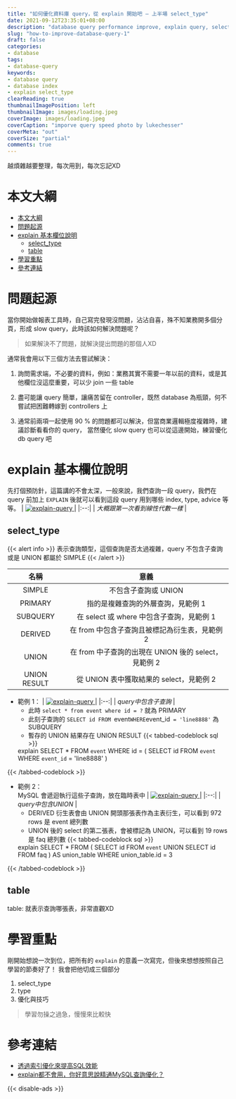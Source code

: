 ```yaml
---
title: "如何優化資料庫 query，從 explain 開始吧 — 上半場 select_type"
date: 2021-09-12T23:35:01+08:00
description: "database query performance improve, explain query, select_type"
slug: "how-to-improve-database-query-1"
draft: false
categories:
- database
tags:
- database-query
keywords:
- database query 
- database index
- explain select_type
clearReading: true
thumbnailImagePosition: left
thumbnailImage: images/loading.jpeg
coverImage: images/loading.jpeg
coverCaption: "imporve query speed photo by lukechesser"
coverMeta: "out"
coverSize: "partial"
comments: true
---
```

越煩雜越要整理，每次用到，每次忘記XD
<!--more-->
# 本文大綱
- [本文大綱](#本文大綱)
- [問題起源](#問題起源)
- [explain 基本欄位說明](#explain-基本欄位說明)
  - [select_type](#select_type)
  - [table](#table)
- [學習重點](#學習重點)
- [參考連結](#參考連結)

# 問題起源
當你開始做報表工具時，自己寫完發現沒問題，沾沾自喜，殊不知業務開多個分頁，形成 slow query，此時該如何解決問題呢？
> 如果解決不了問題，就解決提出問題的那個人XD

通常我會用以下三個方法去嘗試解決：
1. 詢問需求端，不必要的資料，例如：業務其實不需要一年以前的資料，或是其他欄位沒這麼重要，可以少 join 一些 table

2. 盡可能讓 query 簡單，讓痛苦留在 controller，既然 database 為瓶頸，何不嘗試把困難轉嫁到 controllers 上

3. 通常前兩項一起使用 90 % 的問題都可以解決，但當商業邏輯極度複雜時，建議診斷看看你的 query， 當然優化 slow query 也可以從這邊開始，練習優化 db query 吧

# explain 基本欄位說明
先打個預防針，這篇講的不會太深，一般來說，我們查詢一段 query，我們在 query 前加上 `EXPLAIN` 後就可以看到這段 query 用到哪些 index, type, advice 等等。
| [ ![explain-query](/images/query.png) ](/images/query.png) | 
|:--:|
| *大概跟第一次看到線性代數一樣* |
## select_type
{{< alert info >}}
表示查詢類型，這個查詢是否太過複雜，query 不包含子查詢或是 UNION 都屬於 SIMPLE
{{< /alert >}}

| 名稱 | 意義 |
|:----------:|:------------:|
| SIMPLE | 不包含子查詢或 UNION |
| PRIMARY | 指的是複雜查詢的外層查詢，見範例 1|
| SUBQUERY | 在 select 或 where 中包含子查詢，見範例 1 |
| DERIVED | 在 from 中包含子查詢且被標記為衍生表，見範例 2 |
| UNION | 在 from 中子查詢的出現在 UNION 後的 select，見範例 2 |
| UNION RESULT | 從 UNION 表中獲取結果的 select，見範例 2 |
  

- 範例 1：
| [ ![explain-query](/images/query-ex1.png) ](/images/query-ex1.png) | 
|:--:|
| *query中包含子查詢* |
    - 此時 `select * from event where id = ?` 就為 PRIMARY
    - 此刻子查詢的 `SELECT id FROM `event` WHERE `event_id` = 'line8888'`  為 SUBQUERY
    - 暫存的 UNION 結果存在 UNION RESULT
{{< tabbed-codeblock sql >}}
    <!-- tab sql -->
    explain 
        SELECT 
           * 
        FROM 
            `event`
        WHERE 
        id = ( 
        SELECT 
            id 
        FROM 
            `event`
        WHERE 
            `event_id` = 'line8888'
        )
    <!-- endtab -->
{{< /tabbed-codeblock >}}
  
- 範例 2：  
MySQL 會遞迴執行這些子查詢，放在臨時表中
| [ ![explain-query](/images/query-ex2.png) ](/images/query-ex2.png) | 
|:--:|
| *query中包含UNION* |
    - DERIVED 衍生表會由 UNION 開頭那張表作為主表衍生，可以看到 972 rows 是 event 總列數
    - UNION 後的 select 的第二張表，會被標記為 UNION，可以看到 19 rows 是 faq 總列數
{{< tabbed-codeblock sql >}}
    <!-- tab sql -->
    explain SELECT
        *
    FROM
        (
        SELECT
            id
        FROM
            `event`
        UNION
        SELECT
            id
        FROM
            faq
        ) AS union_table
    WHERE
        union_table.id = 3
    <!-- endtab -->
{{< /tabbed-codeblock >}}

## table
table: 就表示查詢哪張表，非常直觀XD

# 學習重點
剛開始想說一次到位，把所有的 `explain` 的意義一次寫完，但後來想想按照自己學習的節奏好了！
我會把他切成三個部分
1. select_type
2. type
3. 優化與技巧
> 學習勿操之過急，慢慢來比較快
# 參考連結
* [透過索引優化來提高SQL效能](https://castion2293.medium.com/%E9%80%8F%E9%81%8Eexplain%E5%88%86%E6%9E%90%E6%95%88%E8%83%BD-dad14f16ae7e)
* [explain都不會用，你好意思說精通MySQL查詢優化？](https://database.51cto.com/art/202008/624772.htm)

{{< disable-ads >}}